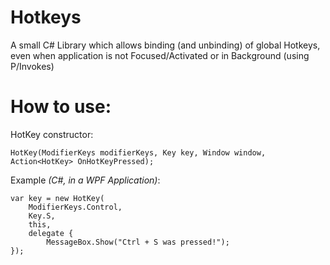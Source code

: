 # Hotkeys
A small C# Library which allows binding (and unbinding) of global Hotkeys, even when application is not Focused/Activated or in Background (using P/Invokes)

# How to use:
HotKey constructor:
```
HotKey(ModifierKeys modifierKeys, Key key, Window window, Action<HotKey> OnHotKeyPressed);
```

Example _(C#, in a WPF Application)_:
```
var key = new HotKey(
    ModifierKeys.Control, 
    Key.S, 
    this, 
    delegate {
        MessageBox.Show("Ctrl + S was pressed!");
});
```
